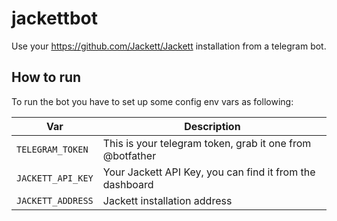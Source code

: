 # jackettbot
Use your https://github.com/Jackett/Jackett installation from a telegram bot.

## How to run

To run the bot you have to set up some config env vars as following:

| **Var** 	            | **Description**                 	                         |
|-----------------------|------------------------------------------------------------|
| `TELEGRAM_TOKEN`      | This is your telegram token, grab it one from @botfather   |
| `JACKETT_API_KEY`     |Your Jackett API Key, you can find it from the dashboard    |
| `JACKETT_ADDRESS`     | Jackett installation address                               |